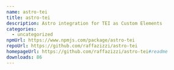 ```yaml
---
name: astro-tei
title: astro-tei
description: Astro integration for TEI as Custom Elements
categories:
  - uncategorized
npmUrl: https://www.npmjs.com/package/astro-tei
repoUrl: https://github.com/raffazizzi/astro-tei
homepageUrl: https://github.com/raffazizzi/astro-tei#readme
downloads: 86
---
```

